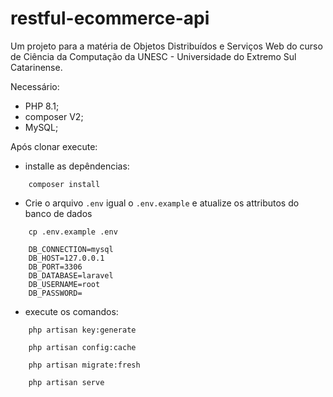 # restful-ecommerce-api
Um projeto para a matéria de Objetos Distribuídos e Serviços Web do curso de Ciência da Computação da UNESC - Universidade do Extremo Sul Catarinense.

Necessário:
- PHP 8.1;
- composer V2;
- MySQL;

Após clonar execute:
- installe as depêndencias:

```install
    composer install
```

- Crie o arquivo `.env` igual o `.env.example`  e atualize os attributos do banco de dados
```copie-env
    cp .env.example .env 
```
```
    DB_CONNECTION=mysql
    DB_HOST=127.0.0.1
    DB_PORT=3306
    DB_DATABASE=laravel
    DB_USERNAME=root
    DB_PASSWORD=
```

- execute os comandos:
```
    php artisan key:generate
```
```generate-cache
    php artisan config:cache
```
```setup-datablase
    php artisan migrate:fresh
```
```serve
    php artisan serve
```
